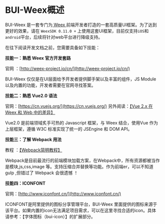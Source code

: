 # BUI-Weex概述

BUI-Weex 是一套专门为[ Weex ](http://weex-project.io/cn/)前端开发者打造的一套高质量UI框架。为了达到更好的效果，请在 `WeexSDK 0.11.0 +` 上使用这套UI框架，目前仅支持`iOS`和`android`平台，后续将针对web平台进行降级支持。

在往下阅读开发文档之前，您需要具备如下技能：

**技能一：熟悉 Weex 官方开发套路**

官网  ：[http://weex-project.io/cn/](http://weex-project.io/cn/)

BUI-Weex 仅仅是在UI层面给予开发者提供脚手架以及丰富的组件，JS Module以及内置的功能，开发者需要在官网寻找答案。

**技能二：熟悉 Vue2.0 语法**

官网：[https://cn.vuejs.org/](https://cn.vuejs.org/)  另外阅读：[【Vue 2.x 在 Weex 和 Web 中的差异】](http://weex-project.io/cn/references/vue/difference-with-web.html)

Vue2.0 是前端领域炙手可热的 Javascript 框架，与 Weex 结合，使用Vue 作为上层框架，遵循 W3C 标准实现了统一的 JSEngine 和 DOM API。

**技能三：了解 Webpack 用法**

教程 ：[【Webpack简明教程】](https://www.magentonotes.com/webpack-tutorial.html)

Webpack是目前最流行的前端模块加载方案，在Webpack中，所有资源都被当作是模块,js,css,image 等。支持压缩合并替换等功能。作为前端er，可以不知道 gulp ,但错过了 Webpack 会很遗憾 ！

**技能四：ICONFONT**

官网：[http://www.iconfont.cn/](http://www.iconfont.cn/)

ICONFONT是阿里提供的图标分享管理平台，BUI-Weex 里面提供的图标来源于该平台。如果内置的icon无法满足项目需求，可以在这里寻找合适的icon。具体请参考：【字体图标（bui-icon）】的扩展部分。

